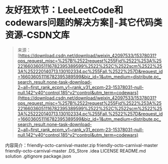 <!--yml
category: codewars
date: 2022-08-13 11:28:31
-->

# 友好狂欢节：LeeLeetCode和codewars问题的解决方案:monkey:-其它代码类资源-CSDN文库

> 来源：[https://download.csdn.net/download/weixin_42097533/15378031?ops_request_misc=%257B%2522request%255Fid%2522%253A%2522166036051116782395389599%2522%252C%2522scm%2522%253A%252220140713.130102334.pc%255Fall.%2522%257D&request_id=166036051116782395389599&biz_id=1&utm_medium=distribute.pc_search_result.none-task-download-2~all~first_rank_ecpm_v1~rank_v31_ecpm-23-15378031-null-null.142^v40^control,185^v2^control&utm_term=codewars](https://download.csdn.net/download/weixin_42097533/15378031?ops_request_misc=%257B%2522request%255Fid%2522%253A%2522166036051116782395389599%2522%252C%2522scm%2522%253A%252220140713.130102334.pc%255Fall.%2522%257D&request_id=166036051116782395389599&biz_id=1&utm_medium=distribute.pc_search_result.none-task-download-2~all~first_rank_ecpm_v1~rank_v31_ecpm-23-15378031-null-null.142^v40^control,185^v2^control&utm_term=codewars)

内容简介：friendly-octo-carnival-master.zip friendly-octo-carnival-master friendly-octo-carnival-master .DS_Store .idea LICENSE README.md solution .gitignore package.json